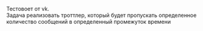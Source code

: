 Тестовоет от vk.<br>
Задача реализовать троттлер, который будет пропускать определенное количество сообщений в определенный промежуток времени

